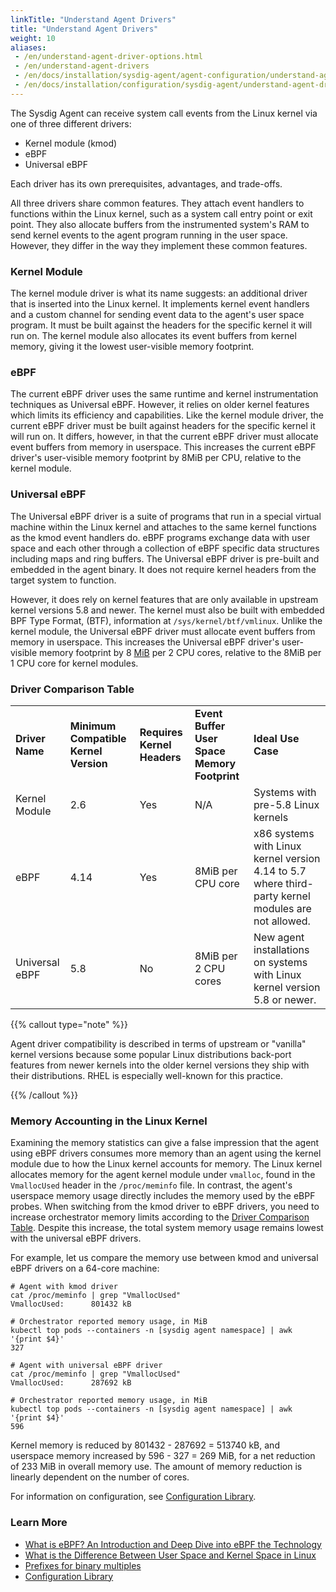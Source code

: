 ```yaml
---
linkTitle: "Understand Agent Drivers"
title: "Understand Agent Drivers"
weight: 10
aliases:
 - /en/understand-agent-driver-options.html
 - /en/understand-agent-drivers
 - /en/docs/installation/sysdig-agent/agent-configuration/understand-agent-drivers/
 - /en/docs/installation/configuration/sysdig-agent/understand-agent-drivers/
---
```


The Sysdig Agent can receive system call events from the Linux kernel via one of three different drivers: 

- Kernel module (kmod)
- eBPF
- Universal eBPF

Each driver has its own prerequisites, advantages, and trade-offs.

All three drivers share common features. They attach event handlers to functions within the Linux kernel, such as a system call entry point or exit point. They also allocate buffers from the instrumented system's RAM to send kernel events to the agent program running in the user space. However, they differ in the way they implement these common features.

### Kernel Module
The kernel module driver is what its name suggests: an additional driver that is inserted into the Linux kernel. It implements kernel event handlers and a custom channel for sending event data to the agent's user space program. It must be built against the headers for the specific kernel it will run on. The kernel module also allocates its event buffers from kernel memory, giving it the lowest user-visible memory footprint.

### eBPF
The current eBPF driver uses the same runtime and kernel instrumentation techniques as Universal eBPF.  However, it relies on older kernel features which limits its efficiency and capabilities. Like the kernel module driver, the current eBPF driver must be built against headers for the specific kernel it will run on. It differs, however, in that the current eBPF driver must allocate event buffers from memory in userspace. This increases the current eBPF driver's user-visible memory footprint by 8MiB per CPU, relative to the kernel module.

### Universal eBPF
The Universal eBPF driver is a suite of programs that run in a special virtual machine within the Linux kernel and attaches to the same kernel functions as the kmod event handlers do. eBPF programs exchange data with user space and each other through a collection of eBPF specific data structures including maps and ring buffers. The Universal eBPF driver is pre-built and embedded in the agent binary. It does not require kernel headers from the target system to function. 

However, it does rely on kernel features that are only available in upstream kernel versions 5.8 and newer.  The kernel must also be built with embedded BPF Type Format, (BTF), information at `/sys/kernel/btf/vmlinux`.  Unlike the kernel module, the Universal eBPF driver must allocate event buffers from memory in userspace.  This increases the Universal eBPF driver's user-visible memory footprint by 8 [MiB](https://physics.nist.gov/cuu/Units/binary.html) per 2 CPU cores, relative to the 8MiB per 1 CPU core for kernel modules.

### Driver Comparison Table

<table>
    <tr>
        <td><b>Driver Name</b></td>
        <td><b>Minimum Compatible Kernel Version</b></td>
        <td><b>Requires Kernel Headers</b></td>
        <td><b>Event Buffer User Space Memory Footprint</b></td>
        <td><b>Ideal Use Case</b></td>
    </tr>
    <tr>
        <td>Kernel Module</td>
        <td>2.6</td>
        <td>Yes</td>
        <td>N/A</td>
        <td>Systems with pre-5.8 Linux kernels</td>
    </tr>
    <tr>
        <td>eBPF</td>
        <td>4.14</td>
        <td>Yes</td>
        <td>8MiB per CPU core</td>
        <td>x86 systems with Linux kernel version 4.14 to 5.7 where third-party kernel modules are not allowed.</td>
    </tr>
    <tr>
        <td>Universal eBPF</td>
        <td>5.8</td>
        <td>No</td>
        <td>8MiB per 2 CPU cores</td>
        <td>New agent installations on systems with Linux kernel version 5.8 or newer.</td>
    </tr>
</table>

{{% callout type="note" %}}

Agent driver compatibility is described in terms of upstream or "vanilla" kernel versions because some popular Linux distributions back-port features from newer kernels into the older kernel versions they ship with their distributions. RHEL is especially well-known for this practice.

{{% /callout %}}

### Memory Accounting in the Linux Kernel
Examining the memory statistics can give a false impression that the agent using eBPF drivers consumes more memory than an agent using the kernel module due to how the Linux kernel accounts for memory. The Linux kernel allocates memory for the agent kernel module under `vmalloc`,  found in the `VmallocUsed` header in the `/proc/meminfo` file. In contrast, the agent's userspace memory usage directly includes the memory used by the eBPF probes. When switching from the kmod driver to eBPF drivers, you need to increase orchestrator memory limits according to the [Driver Comparison Table](#driver-comparison-table). Despite this increase, the total system memory usage remains lowest with the universal eBPF drivers.

For example, let us compare the memory use between kmod and universal eBPF drivers on a 64-core machine:
```
# Agent with kmod driver
cat /proc/meminfo | grep "VmallocUsed"
VmallocUsed:      801432 kB

# Orchestrator reported memory usage, in MiB
kubectl top pods --containers -n [sysdig agent namespace] | awk '{print $4}'
327
```

```
# Agent with universal eBPF driver
cat /proc/meminfo | grep "VmallocUsed"
VmallocUsed:      287692 kB

# Orchestrator reported memory usage, in MiB
kubectl top pods --containers -n [sysdig agent namespace] | awk '{print $4}'
596
```

Kernel memory is reduced by 801432 - 287692 = 513740 kB, and userspace memory increased by 596 - 327 = 269 MiB, for a net reduction of 233 MiB in overall memory use. The amount of memory reduction is linearly dependent on the number of cores.

For information on configuration, see [Configuration Library](/en/configuration-library.html).

### Learn More
* [What is eBPF? An Introduction and Deep Dive into eBPF the Technology](https://ebpf.io/what-is-ebpf/)
* [What is the Difference Between User Space and Kernel Space in Linux](https://itslinuxfoss.com/difference-between-user-space-kernel-space-linux/)
* [Prefixes for binary multiples](https://physics.nist.gov/cuu/Units/binary.html)
* [Configuration Library](/en/configuration-library.html)

